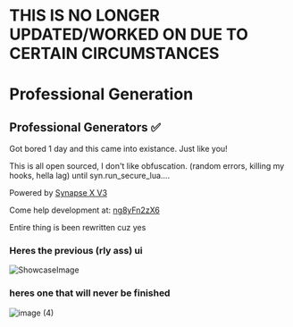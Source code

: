 # THIS IS NO LONGER UPDATED/WORKED ON DUE TO CERTAIN CIRCUMSTANCES

# Professional Generation
## Professional Generators ✅

Got bored 1 day and this came into existance. Just like you!

This is all open sourced, I don't like obfuscation. (random errors, killing my hooks, hella lag)
until syn.run_secure_lua....

Powered by [Synapse X V3](queue.synapse.to "Synapse X V3 Queue")

Come help development at: [ng8yFn2zX6](https://discord.gg/ng8yFn2zX6 "Athena server")

Entire thing is been rewritten cuz yes

### Heres the previous (rly ass) ui
![ShowcaseImage](https://github.com/GFXTI/ProfessionalGeneration/assets/65578807/861aa13c-0d42-42ff-a9b0-7e586fe3b780)

### heres one that will never be finished
![image (4)](https://github.com/GFXTI/ProfessionalGeneration/assets/65578807/6848c662-6243-4592-b686-2130a65a3072)
